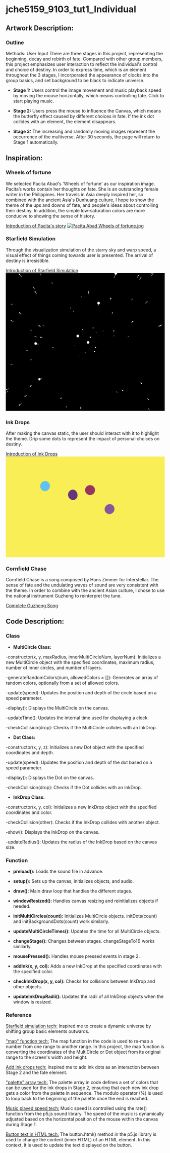 # jche5159_9103_tut1_Individual

## Artwork Description:
### Outline
Methods: User Input
There are three stages in this project, representing the beginning, decay and rebirth of fate. Compared with other group members, this project emphasizes user interaction to reflect the individual's control and choice of destiny. In order to express time, which is an element throughout the 3 stages, I incorporated the appearance of clocks into the group basics, and set background to be black to indicate universe.

* **Stage 1:**
  Users control the image movement and music playback speed by moving the mouse horizontally, which means controlling fate. Click to start playing music.

* **Stage 2:**
  Users press the mouse to influence the Canvas, which means the butterfly effect caused by different choices in fate. If the ink dot collides with an element, the element disappears.

* **Stage 3:**
  The increasing and randomly moving images represent the occurrence of the multiverse. After 30 seconds, the page will return to Stage 1 automatically.


## Inspiration:
### Wheels of fortune
We selected Pacita Abad's 'Wheels of fortune' as our inspiration image. Pacita’s works contain her thoughts on fate. She is an outstanding female writer in the Philippines. Her travels in Asia deeply inspired her, so combined with the ancient Asia's Dunhuang culture, I hope to show the theme of the ups and downs of fate, and people's ideas about controlling their destiny. In addition, the simple low-saturation colors are more conducive to showing the sense of history.

[Introduction of Pacita's story](https://www.artsy.net/artwork/pacita-abad-wheels-of-fortune)
[![Pacita Abad Wheels of fortune.jpg](https://img2.imgtp.com/2024/05/30/23dRn1bE.jpg)](https://img2.imgtp.com/2024/05/30/23dRn1bE.jpg)

### Starfield Simulation
Through the visualization simulation of the starry sky and warp speed, a visual effect of things coming towards user is presented. The arrival of destiny is irresistible.

[Introduction of Starfield Simulation](https://www.youtube.com/watch?v=17WoOqgXsRM)
![Star](https://github.com/Doooogy/jche5159_9103_tut1/blob/d32f7f47506bc5c6060061846aa02c135186de41/assets/Star.jpg)

### Ink Drops
After making the canvas static, the user should interact with it to highlight the theme. Drip some dots to represent the impact of personal choices on destiny.

[Introduction of Ink Drops](https://www.youtube.com/watch?v=p7IGZTjC008)
![Ink Drop](https://github.com/Doooogy/jche5159_9103_tut1/blob/d32f7f47506bc5c6060061846aa02c135186de41/assets/Ink%20Drop.jpg)

### Cornfield Chase
Cornfield Chase is a song composed by Hans Zimmer for Interstellar. The sense of fate and the undulating waves of sound are very consistent with the theme. In order to combine with the ancient Asian culture, I chose to use the national instrument Guzheng to reinterpret the tune.

[Complete Guzheng Song](https://www.bilibili.com/video/BV1jT4y1q78n/?spm_id_from=333.337.search-card.all.click&vd_source=bc951931180c440a2da29944e924aca6)

## Code Description:
### Class
* **MultiCircle Class:**  

-constructor(x, y, maxRadius, innerMultiCircleNum, layerNum): Initializes a new MultiCircle object with the specified coordinates, maximum radius, number of inner circles, and number of layers.

-generateRandomColors(num, allowedColors = []): Generates an array of random colors, optionally from a set of allowed colors.

-update(speed): Updates the position and depth of the circle based on a speed parameter.

-display(): Displays the MultiCircle on the canvas.

-updateTime(): Updates the internal time used for displaying a clock.

-checkCollision(drop): Checks if the MultiCircle collides with an InkDrop.

* **Dot Class:**  

-constructor(x, y, z): Initializes a new Dot object with the specified coordinates and depth.

-update(speed): Updates the position and depth of the dot based on a speed parameter.

-display(): Displays the Dot on the canvas.

-checkCollision(drop): Checks if the Dot collides with an InkDrop.

* **InkDrop Class:**  
  
-constructor(x, y, col): Initializes a new InkDrop object with the specified coordinates and color.

-checkCollision(other): Checks if the InkDrop collides with another object.

-show(): Displays the InkDrop on the canvas.

-updateRadius(): Updates the radius of the InkDrop based on the canvas size.

### Function
* **preload():**
Loads the sound file in advance.

* **setup():**
Sets up the canvas, initializes objects, and audio.

* **draw():**
Main draw loop that handles the different stages.

* **windowResized():**
Handles canvas resizing and reinitializes objects if needed.

* **initMultiCircles(count):**
Initializes MultiCircle objects. initDots(count) and initBackgroundDots(count) work similarly.

* **updateMultiCircleTimes():**
Updates the time for all MultiCircle objects.

* **changeStage():**
Changes between stages. changeStageTo1() works similarly.

* **mousePressed():**
Handles mouse pressed events in stage 2.

* **addInk(x, y, col):**
Adds a new InkDrop at the specified coordinates with the specified color.

* **checkInkDrop(x, y, col):**
Checks for collisions between InkDrop and other objects.

* **updateInkDropRadii():**
Updates the radii of all InkDrop objects when the window is resized.

### Reference
[Starfield simulation tech:](https://www.youtube.com/watch?v=17WoOqgXsRM)
Inspired me to create a dynamic universe by shifting group basic elements outwards.

["map" function tech:](https://p5js.org/reference/#/p5/map)
The map function in the code is used to re-map a number from one range to another range. In this project, the map function is converting the coordinates of the MultiCircle or Dot object from its original range to the screen's width and height.

[Add ink drops tech:](https://www.youtube.com/watch?v=p7IGZTjC008)
Inspired me to add ink dots as an interaction between Stage 2 and the fate element.

["palette" array tech:](https://github.com/remistura/p5.palette)
The palette array in code defines a set of colors that can be used for the ink drops in Stage 2, ensuring that each new ink drop gets a color from the palette in sequence. The modulo operator (%) is used to loop back to the beginning of the palette once the end is reached.

[Music played speed tech:](https://www.geeksforgeeks.org/p5-js-rate-function/)
Music speed is controlled using the rate() function from the p5.js sound library. The speed of the music is dynamically adjusted based on the horizontal position of the mouse within the canvas during Stage 1. 

[Button text in HTML tech:](https://www.youtube.com/watch?v=587qclhguQg)
The button.html() method in the p5.js library is used to change the content (inner HTML) of an HTML element. In this context, it is used to update the text displayed on the button.